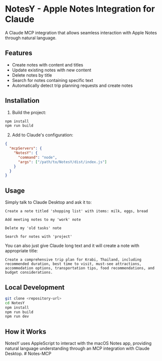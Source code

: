 # NotesY - Apple Notes Integration for Claude

A Claude MCP integration that allows seamless interaction with Apple Notes through natural language.

## Features

* Create notes with content and titles
* Update existing notes with new content
* Delete notes by title
* Search for notes containing specific text
* Automatically detect trip planning requests and create notes

## Installation

1. Build the project:
```bash
npm install
npm run build
```

2. Add to Claude's configuration:
```json
{
  "mcpServers": {
    "NotesY": {
      "command": "node",
      "args": ["/path/to/NotesY/dist/index.js"]
    }
  }
}
```

## Usage

Simply talk to Claude Desktop and ask it to:

```
Create a note titled 'shopping list' with items: milk, eggs, bread

Add meeting notes to my 'work' note

Delete my 'old tasks' note

Search for notes with 'project'
```

You can also just give Claude long text and it will create a note with appropriate title:

```
Create a comprehensive trip plan for Krabi, Thailand, including recommended duration, best time to visit, must-see attractions, accommodation options, transportation tips, food recommendations, and budget considerations.
```

## Local Development

```bash
git clone <repository-url>
cd NotesY
npm install
npm run build
npm run dev
```

## How it Works

NotesY uses AppleScript to interact with the macOS Notes app, providing natural language understanding through an MCP integration with Claude Desktop. # Notes-MCP
